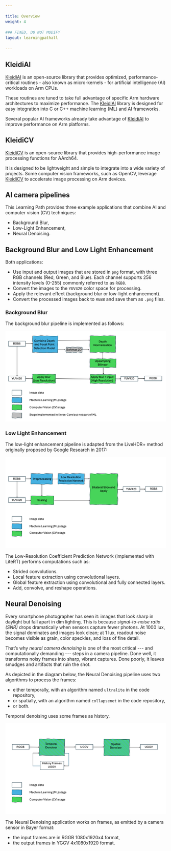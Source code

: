 ```yaml
---

title: Overview
weight: 4

### FIXED, DO NOT MODIFY
layout: learningpathall

---
```


## KleidiAI

[KleidiAI](https://gitlab.arm.com/kleidi/kleidiai) is an open-source library that provides optimized, performance-critical routines - also known as micro-kernels - for artificial intelligence (AI) workloads on Arm CPUs.

These routines are tuned to take full advantage of specific Arm hardware architectures to maximize performance. The [KleidiAI](https://gitlab.arm.com/kleidi/kleidiai) library is designed for easy integration into C or C++ machine learning (ML) and AI frameworks.

Several popular AI frameworks already take advantage of [KleidiAI](https://gitlab.arm.com/kleidi/kleidiai) to improve performance on Arm platforms.

## KleidiCV

[KleidiCV](https://gitlab.arm.com/kleidi/kleidicv) is an open-source library that provides high-performance image processing functions for AArch64.

It is designed to be lightweight and simple to integrate into a wide variety of projects. Some computer vision frameworks, such as OpenCV, leverage [KleidiCV](https://gitlab.arm.com/kleidi/kleidicv) to accelerate image processing on Arm devices.

## AI camera pipelines

This Learning Path provides three example applications that combine AI and computer vision (CV) techniques:
- Background Blur,
- Low-Light Enhancement,
- Neural Denoising.

## Background Blur and Low Light Enhancement

Both applications:
- Use input and output images that are stored in `png` format, with three RGB channels (Red, Green, and Blue). Each channel supports 256 intensity levels (0-255) commonly referred to as `RGB8`.
- Convert the images to the `YUV420` color space for processing.
- Apply the relevant effect (background blur or low-light enhancement).
- Convert the processed images back to `RGB8` and save them as `.png` files.

### Background Blur

The background blur pipeline is implemented as follows:

![example image alt-text#center](blur_pipeline.png "Background Blur Pipeline Diagram")

### Low Light Enhancement

The low-light enhancement pipeline is adapted from the LiveHDR+ method originally proposed by Google Research in 2017:

![example image alt-text#center](lle_pipeline.png "Low-Light Enhancement Pipeline Diagram")

The Low-Resolution Coefficient Prediction Network (implemented with LiteRT) performs computations such as:
- Strided convolutions.
- Local feature extraction using convolutional layers.
- Global feature extraction using convolutional and fully connected layers.
- Add, convolve, and reshape operations.

## Neural Denoising

Every smartphone photographer has seen it: images that look sharp in daylight
but fall apart in dim lighting. This is because _signal-to-noise ratio (SNR)_
drops dramatically when sensors capture fewer photons. At 1000 lux, the signal
dominates and images look clean; at 1 lux, readout noise becomes visible as
grain, color speckles, and loss of fine detail.

That’s why _neural camera denoising_ is one of the most critical --- and
computationally demanding --- steps in a camera pipeline. Done well, it
transforms noisy frames into sharp, vibrant captures. Done poorly, it leaves
smudges and artifacts that ruin the shot.

As depicted in the diagram below, the Neural Denoising pipeline uses two algorithms to process the frames:
- either temporally, with an algorithm named `ultralite` in the code
repository,
- or spatially, with an algorithm named `collapsenet` in the code repository,
- or both.

Temporal denoising uses some frames as history.

![example image alt-text#center](denoising_pipeline.png "Neural Denoising Pipeline Diagram")

The Neural Denoising application works on frames, as emitted by a camera sensor in Bayer format:
- the input frames are in RGGB 1080x1920x4 format,
- the output frames in YGGV 4x1080x1920 format.
